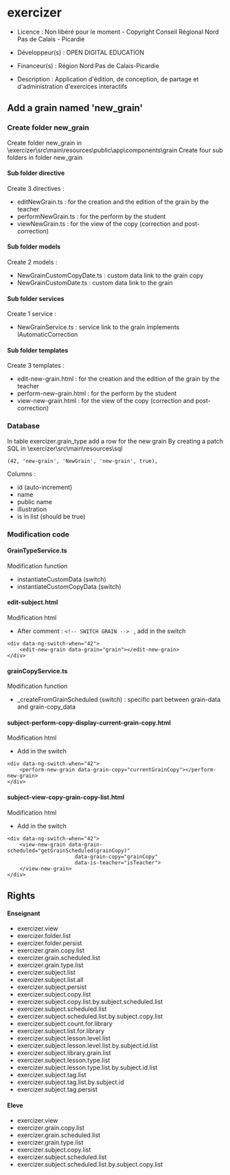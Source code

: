 # exercizer

* Licence : Non libéré pour le moment - Copyright Conseil Régional Nord Pas de Calais - Picardie

* Développeur(s) : OPEN DIGITAL EDUCATION

* Financeur(s) : Région Nord Pas de Calais-Picardie

* Description : Application d'édition, de conception, de partage  et d'administration d'exercices interactifs

## Add a grain named 'new_grain'

### Create folder new_grain

Create folder new_grain in \exercizer\src\main\resources\public\app\components\grain
Create four sub folders in folder new_grain

#### Sub folder directive

Create 3 directives :

* editNewGrain.ts : for the creation and the edition of the grain by the teacher
* performNewGrain.ts : for the perform by the student
* viewNewGrain.ts : for the view of the copy (correction and post-correction)

#### Sub folder models

Create 2 models :

* NewGrainCustomCopyDate.ts : custom data link to the grain copy
* NewGrainCustomDate.ts : custom data link to the grain

#### Sub folder services

Create 1 service :
* NewGrainService.ts : service link to the grain implements IAutomaticCorrection

#### Sub folder templates

Create 3 templates :

* edit-new-grain.html : for the creation and the edition of the grain by the teacher
* perform-new-grain.html : for the perform by the student
* view-new-grain.html : for the view of the copy (correction and post-correction)

### Database

In table exercizer.grain_type add a row for the new grain
By creating a patch SQL in  \exercizer\src\main\resources\sql

```
(42, 'new-grain', 'NewGrain', 'new-grain', true),
```

Columns : 

* id (auto-increment)
* name
* public name
* illustration
* is in list (should be true)

### Modification code

#### GrainTypeService.ts

Modification function 

* instantiateCustomData (switch)
* instantiateCustomCopyData (switch)

#### edit-subject.html

Modification html 

* After comment : ```<!-- SWITCH GRAIN --> ``` , add in the switch

```
<div data-ng-switch-when="42">
    <edit-new-grain data-grain="grain"></edit-new-grain>
</div>
```

#### grainCopyService.ts

Modification function 

* _createFromGrainScheduled (switch) : specific part between grain-data and grain-copy_data

#### subject-perform-copy-display-current-grain-copy.html

Modification html

* Add in the switch 

```
<div data-ng-switch-when="42">
    <perform-new-grain data-grain-copy="currentGrainCopy"></perform-new-grain>
</div>
```


#### subject-view-copy-grain-copy-list.html

Modification html

* Add in the switch 

```
<div data-ng-switch-when="42">
    <view-new-grain data-grain-scheduled="getGrainScheduled(grainCopy)"
                      data-grain-copy="grainCopy"
                      data-is-teacher="isTeacher">
    </view-new-grain>
</div>
```

## Rights

#### Enseignant

* exercizer.view
* exercizer.folder.list
* exercizer.folder.persist
* exercizer.grain.copy.list
* exercizer.grain.scheduled.list
* exercizer.grain.type.list
* exercizer.subject.list
* exercizer.subject.list.all
* exercizer.subject.persist
* exercizer.subject.copy.list
* exercizer.subject.copy.list.by.subject.scheduled.list
* exercizer.subject.scheduled.list
* exercizer.subject.scheduled.list.by.subject.copy.list
* exercizer.subject.count.for.library
* exercizer.subject.list.for.library
* exercizer.subject.lesson.level.list
* exercizer.subject.lesson.level.list.by.subject.id.list
* exercizer.subject.library.grain.list
* exercizer.subject.lesson.type.list
* exercizer.subject.lesson.type.list.by.subject.id.list
* exercizer.subject.tag.list
* exercizer.subject.tag.list.by.subject.id
* exercizer.subject.tag.persist

#### Eleve

* exercizer.view
* exercizer.grain.copy.list
* exercizer.grain.scheduled.list
* exercizer.grain.type.list
* exercizer.subject.copy.list
* exercizer.subject.scheduled.list
* exercizer.subject.scheduled.list.by.subject.copy.list



















